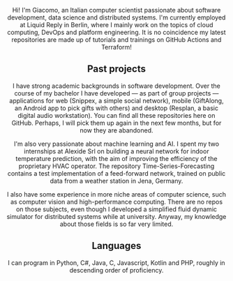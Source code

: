 <div align="center">
 
 Hi! I'm Giacomo, an Italian computer scientist passionate about software development, data science and distributed systems. I'm currently employed at Liquid Reply in Berlin, where I mainly work on the topics of cloud computing, DevOps and platform engineering. It is no coincidence my latest repositories are made up of tutorials and trainings on GitHub Actions and Terraform!
 
## Past projects

 I have strong academic backgrounds in software development. Over the course of my bachelor I have developed — as part of group projects — applications for web (Snippex, a simple social network), mobile (GiftAlong, an Android app to pick gifts with others) and desktop (Resplan, a basic digital audio workstation). You can find all these repositories here on GitHub. Perhaps, I will pick them up again in the next few months, but for now they are abandoned.

 I'm also very passionate about machine learning and AI. I spent my two internships at Alexide Srl on building a neural network for indoor temperature prediction, with the aim of improving the efficiency of the proprietary HVAC operator. The repository Time-Series-Forecasting contains a test implementation of a feed-forward network, trained on public data from a weather station in Jena, Germany.

 I also have some experience in more niche areas of computer science, such as computer vision and high-performance computing. There are no repos on those subjects, even though I developed a simplified fluid dynamic simulator for distributed systems while at university. Anyway, my knowledge about those fields is so far very limited.
 
 ## Languages
 
 I can program in Python, C#, Java, C, Javascript, Kotlin and PHP, roughly in descending order of proficiency.
